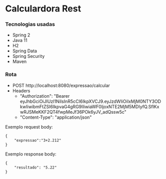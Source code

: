 # Calculardora Rest



### Tecnologias usadas

- Spring 2
- Java 11
- H2
- Spring Data
- Spring Security
- Maven

### Rota

 - POST http://localhost:8080/expressao/calcular
 - Headers
   - "Authorization": "Bearer eyJhbGciOiJIUzI1NiIsInR5cCI6IkpXVCJ9.eyJzdWIiOiIxMjM0NTY3ODkwIiwibmFtZSI6IkpvaG4gRG9lIiwiaWF0IjoxNTE2MjM5MDIyfQ.SflKxwRJSMeKKF2QT4fwpMeJf36POk6yJV_adQssw5c"
   - "Content-Type": "application/json"


Exemplo request body:
```
{
    "expressao":"3+2.212"
}
```


Exemplo response body:
```
{
    "resultado": "5.22"
}
```